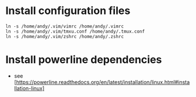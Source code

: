 Install configuration files
===========================

```
ln -s /home/andy/.vim/vimrc /home/andy/.vimrc
ln -s /home/andy/.vim/tmxu.conf /home/andy/.tmux.conf
ln -s /home/andy/.vim/zshrc /home/andy/.zshrc
```

Install powerline dependencies
==============================

* see [https://powerline.readthedocs.org/en/latest/installation/linux.html#installation-linux]
